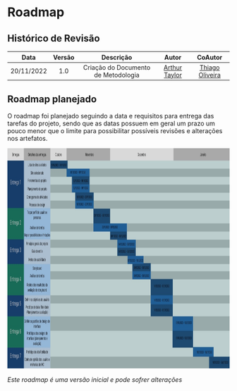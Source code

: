 # Roadmap 

## Histórico de Revisão

|Data|Versão|Descrição|Autor|CoAutor|
| :----------: | :------: | :-----------: | :---------: |:---------: |
|20/11/2022|1.0|Criação do Documento de Metodologia| [Arthur Taylor](https://github.com/Eruel6)|[Thiago Oliveira](https://github.com/Thiab394)


## Roadmap planejado

O roadmap foi planejado seguindo a data e requisitos para entrega das tarefas do projeto, sendo que as datas possuem em geral um prazo um pouco menor 
que o limite para possibilitar possíveis revisões e alterações nos artefatos.

<img src='../../assets/images/RoadmapIHC.jpg' width="1000" height="500"></img>



*Este roadmap é uma versão inicial e pode sofrer alterações*
